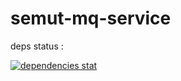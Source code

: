 # semut-mq-service

deps status : 

[![dependencies stat](https://david-dm.org/pptik/semut-mq-service.svg)](https://david-dm.org/pptik/semut-mq-service)

